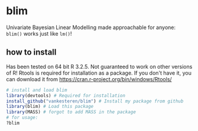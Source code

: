 # blim
Univariate Bayesian Linear Modelling made approachable for anyone: `blim()` works just like `lm()`!

## how to install

Has been tested on 64 bit R 3.2.5. Not guaranteed to work on other versions of R! Rtools is required for installation as a package. If you don't have it, you can download it from https://cran.r-project.org/bin/windows/Rtools/

```R
# install and load blim
library(devtools) # Required for installation
install_github("vankesteren/blim") # Install my package from github
library(blim) # Load this package
library(MASS) # forgot to add MASS in the package
# for usage:
?blim
```
